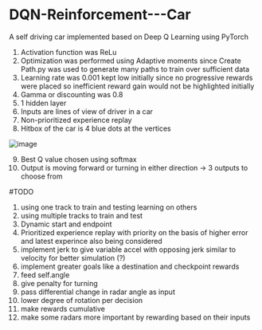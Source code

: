 # DQN-Reinforcement---Car
A self driving car implemented based on Deep Q Learning using PyTorch

1. Activation function was ReLu
2. Optimization was performed using Adaptive moments since Create Path.py was used to generate many paths to train over sufficient data
3. Learning rate was 0.001 kept low initially since no progressive rewards were placed so inefficient reward gain would not be highlighted initially
4. Gamma or discounting was 0.8
5. 1 hidden layer
6. Inputs are lines of view of driver in a car
7. Non-prioritized experience replay
8. Hitbox of the car is 4 blue dots at the vertices



![image](https://github.com/Saahir999/DQN-Reinforcement---Car/assets/77979559/a83a2983-d972-477d-9639-a0958d4b4c95)



9. Best Q value chosen using softmax
10. Output is moving forward or turning in either direction -> 3 outputs to choose from

#TODO
1. using one track to train and testing learning on others
2. using multiple tracks to train and test
3. Dynamic start and endpoint
4. Prioritized experience replay with priority on the basis of higher error and latest experince also being considered
5. implement jerk to give variable accel with opposing jerk similar to velocity for better simulation (?)
6. implement greater goals like a destination and checkpoint rewards
7. feed self.angle 
8. give penalty for turning 
9. pass differential change in radar angle as input
10. lower degree of rotation per decision
11. make rewards cumulative
12. make some radars more important by rewarding based on their inputs
